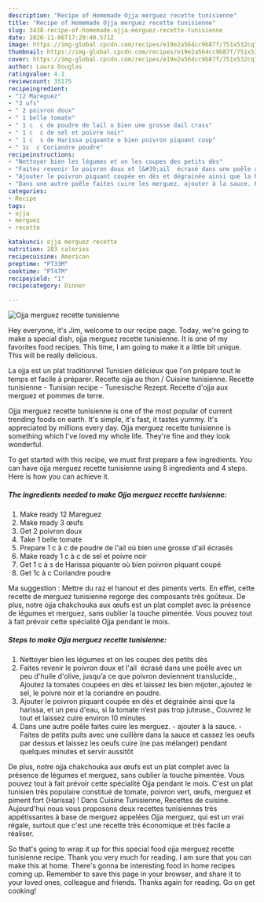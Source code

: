 ```yaml
---
description: "Recipe of Homemade Ojja merguez recette tunisienne"
title: "Recipe of Homemade Ojja merguez recette tunisienne"
slug: 3438-recipe-of-homemade-ojja-merguez-recette-tunisienne
date: 2020-11-06T17:29:40.571Z
image: https://img-global.cpcdn.com/recipes/e19e2a564cc9b87f/751x532cq70/ojja-merguez-recette-tunisienne-photo-principale-de-la-recette.jpg
thumbnail: https://img-global.cpcdn.com/recipes/e19e2a564cc9b87f/751x532cq70/ojja-merguez-recette-tunisienne-photo-principale-de-la-recette.jpg
cover: https://img-global.cpcdn.com/recipes/e19e2a564cc9b87f/751x532cq70/ojja-merguez-recette-tunisienne-photo-principale-de-la-recette.jpg
author: Laura Douglas
ratingvalue: 4.1
reviewcount: 35175
recipeingredient:
- "12 Mareguez"
- "3 ufs"
- " 2 poivron doux"
- " 1 belle tomate"
- " 1 c  c de poudre de lail o bien une grosse dail crass"
- " 1 c  c de sel et poivre noir"
- " 1 c  s de Harissa piquante o bien poivron piquant coup"
- " 1c  c Coriandre poudre"
recipeinstructions:
- "Nettoyer bien les légumes et on les coupes des petits dès"
- "Faites revenir le poivron doux et l&#39;ail  écrasé dans une poêle avec un peu d&#39;huile d&#39;olive, jusqu’a ce que poivron deviennent translucide., Ajoutez la tomates coupées en dès et laissez les bien mijoter.,ajoutez le sel, le poivre noir et la coriandre en poudre."
- "Ajouter le poivron piquant coupée en dès et dégrainée ainsi que la harissa, et un peu d&#39;eau, si la tomate n’est pas trop juteuse., Couvrez le tout et laissez cuire environ 10 minutes"
- "Dans une autre poêle faites cuire les merguez. ajouter à la sauce. Faites de petits puits avec une cuillère dans la sauce et cassez les oeufs par dessus et laissez les oeufs cuire (ne pas mélanger) pendant quelques minutes et servir aussitôt"
categories:
- Recipe
tags:
- ojja
- merguez
- recette

katakunci: ojja merguez recette 
nutrition: 283 calories
recipecuisine: American
preptime: "PT33M"
cooktime: "PT47M"
recipeyield: "1"
recipecategory: Dinner

---
```



![Ojja merguez recette tunisienne](https://img-global.cpcdn.com/recipes/e19e2a564cc9b87f/751x532cq70/ojja-merguez-recette-tunisienne-photo-principale-de-la-recette.jpg)

Hey everyone, it's Jim, welcome to our recipe page. Today, we're going to make a special dish, ojja merguez recette tunisienne. It is one of my favorites food recipes. This time, I am going to make it a little bit unique. This will be really delicious.

La ojja est un plat traditionnel Tunisien délicieux que l&#39;on prépare tout le temps et facile à préparer. Recette ojja au thon / Cuisine tunisienne. Recette tunisienne - Tunisian recipe - Tunesische Rezept. Recette d&#39;ojja aux merguez et pommes de terre.

Ojja merguez recette tunisienne is one of the most popular of current trending foods on earth. It's simple, it's fast, it tastes yummy. It's appreciated by millions every day. Ojja merguez recette tunisienne is something which I've loved my whole life. They're fine and they look wonderful.


To get started with this recipe, we must first prepare a few ingredients. You can have ojja merguez recette tunisienne using 8 ingredients and 4 steps. Here is how you can achieve it.

<!--inarticleads1-->

##### The ingredients needed to make Ojja merguez recette tunisienne:

1. Make ready 12 Mareguez
1. Make ready 3 œufs
1. Get  2 poivron doux
1. Take  1 belle tomate
1. Prepare  1 c à c de poudre de l&#39;ail où bien une grosse d&#39;ail écrasés
1. Make ready  1 c à c de sel et poivre noir
1. Get  1 c à s de Harissa piquante où bien poivron piquant coupé
1. Get  1c à c Coriandre poudre


Ma suggestion : Mettre du raz el hanout et des piments verts. En effet, cette recette de merguez tunisienne regorge des composants très goûteux. De plus, notre ojja chakchouka aux œufs est un plat complet avec la présence de légumes et merguez, sans oublier la touche pimentée. Vous pouvez tout à fait prévoir cette spécialité Ojja pendant le mois. 

<!--inarticleads2-->

##### Steps to make Ojja merguez recette tunisienne:

1. Nettoyer bien les légumes et on les coupes des petits dès
1. Faites revenir le poivron doux et l&#39;ail  écrasé dans une poêle avec un peu d&#39;huile d&#39;olive, jusqu’a ce que poivron deviennent translucide., Ajoutez la tomates coupées en dès et laissez les bien mijoter.,ajoutez le sel, le poivre noir et la coriandre en poudre.
1. Ajouter le poivron piquant coupée en dès et dégrainée ainsi que la harissa, et un peu d&#39;eau, si la tomate n’est pas trop juteuse., Couvrez le tout et laissez cuire environ 10 minutes
1. Dans une autre poêle faites cuire les merguez. - ajouter à la sauce. - Faites de petits puits avec une cuillère dans la sauce et cassez les oeufs par dessus et laissez les oeufs cuire (ne pas mélanger) pendant quelques minutes et servir aussitôt


De plus, notre ojja chakchouka aux œufs est un plat complet avec la présence de légumes et merguez, sans oublier la touche pimentée. Vous pouvez tout à fait prévoir cette spécialité Ojja pendant le mois. C&#39;est un plat tunisien très populaire constitué de tomate, poivron vert, œufs, merguez et piment fort (Harissa) ! Dans Cuisine Tunisienne, Recettes de cuisine. Aujourd&#39;hui nous vous proposons deux recettes tunisiennes très appétissantes à base de merguez appelées Ojja merguez, qui est un vrai régale, surtout que c&#39;est une recette très économique et très facile a réaliser. 

So that's going to wrap it up for this special food ojja merguez recette tunisienne recipe. Thank you very much for reading. I am sure that you can make this at home. There's gonna be interesting food in home recipes coming up. Remember to save this page in your browser, and share it to your loved ones, colleague and friends. Thanks again for reading. Go on get cooking!
